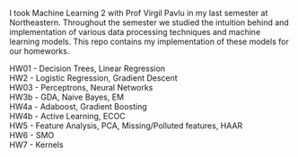 
I took Machine Learning 2 with Prof Virgil Pavlu in my last semester at Northeastern. Throughout the semester we studied the intuition behind and implementation of various data processing techniques and machine learning models. This repo contains my implementation of these models for our homeworks.
  
HW01 - Decision Trees, Linear Regression  
HW2 - Logistic Regression, Gradient Descent  
HW03 - Perceptrons, Neural Networks  
HW3b - GDA, Naive Bayes, EM  
HW4a - Adaboost, Gradient Boosting  
HW4b - Active Learning, ECOC  
HW5 - Feature Analysis, PCA, Missing/Polluted features, HAAR  
HW6 - SMO  
HW7 - Kernels  
